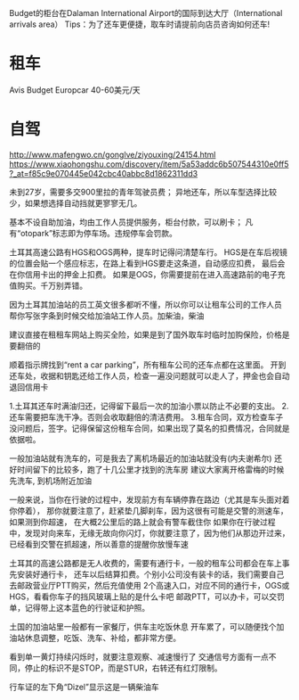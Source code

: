 Budget的柜台在Dalaman International Airport的国际到达大厅（International arrivals area）
Tips：为了还车更便捷，取车时请提前向店员咨询如何还车!

# 租车
Avis
Budget
Europcar
40-60美元/天

# 自驾
http://www.mafengwo.cn/gonglve/ziyouxing/24154.html
https://www.xiaohongshu.com/discovery/item/5a53addc6b507544310e0ff5?_at=f85c9e070445e042cbc40abbc8d1862311dd3

未到27岁，需要多交900里拉的青年驾驶员费；
异地还车，所以车型选择比较少，如果想选择自动挡就更寥寥无几。

基本不设自助加油，均由工作人员提供服务，柜台付款，可以刷卡；
凡有“otopark”标志即为停车场。违规停车会罚款。

土耳其高速公路有HGS和OGS两种，提车时记得问清楚车行。
HGS是在车后视镜的位置会贴一个感应标志，在路上看到HGS要走这条道，自动感应扣费，
最后会在你信用卡出的押金上扣费。
如果是OGS，你需要提前在进入高速路前的电子充值购买。千万别弄错。

因为土耳其加油站的员工英文很多都听不懂，所以你可以让租车公司的工作人员
帮你写张字条到时候交给加油站工作人员。加柴油，柴油

建议直接在租租车网站上购买全险，如果是到了国外取车时临时加购保险，价格是要翻倍的

顺着指示牌找到“rent a car parking”，所有租车公司的还车点都在这里面。
开到还车处，收据和钥匙还给工作人员，检查一遍没问题就可以走人了，押金也会自动退回信用卡

1.土耳其还车时满油归还，记得留下最后一次的加油小票以防止不必要的支出。
2.还车需要把车洗干净。否则会收取翻倍的清洁费用。
3.租车合同，双方检查车子没问题后，签字。记得保留这份租车合同，如果出现了莫名的扣费情况，合同就是依据啦。

一般加油站就有洗车的，可是我去了离机场最近的加油站就没有(内夫谢希尔)
还好时间留下的比较多，跑了十几公里才找到的洗车房
建议大家离开格雷梅的时候先洗车, 到机场附近加油

一般来说，当你在行驶的过程中，发现前方有车辆停靠在路边（尤其是车头面对着你停着），
那你就要注意了，赶紧垫几脚刹车，因为这很有可能是交警的测速车，如果测到你超速，
在大概2公里后的路上就会有警车截住你
如果你在行驶过程中，发现对向来车，无缘无故向你闪灯，你就要注意了，因为他们从那边开过来，
已经看到交警在抓超速，所以善意的提醒你放慢车速

土耳其的高速公路都是无人收费的，需要有通行卡，一般的租车公司都会在车上事先安装好通行卡，
还车以后结算扣费。个别小公司没有装卡的话，我们需要自己去邮政营业厅PTT购买，然后充值使用
2个高速入口，对应不同的通行卡，OGS或HGS，看看你车子的挡风玻璃上贴的是什么卡吧
邮政PTT，可以办卡，可以交罚单，记得带上这本蓝色的行驶证和护照。

土国的加油站里一般都有一家餐厅，供车主吃饭休息
开车累了，可以随便找个加油站休息调整，吃饭、洗车、补给，都非常方便。

看到单一黄灯持续闪烁时，就要注意观察、减速慢行了
交通信号方面有一点不同，停止的标识不是STOP，而是STUR，右转还有红灯限制。

行车证的左下角“Dizel”显示这是一辆柴油车
